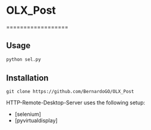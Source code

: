 # OLX_Post
==================


## Usage
```bash
python sel.py
```

## Installation

```
git clone https://github.com/BernardoGO/OLX_Post
```

HTTP-Remote-Desktop-Server uses the following setup:
* [selenium]
* [pyvirtualdisplay]
